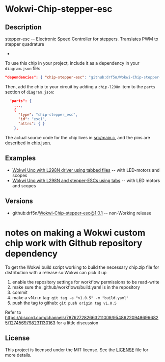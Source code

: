# Wokwi-Chip-stepper-esc
## Description

stepper-esc -- Electronic Speed Controller for steppers.  Translates PWM to stepper quadrature

-  

To use this chip in your project, include it as a dependency in your `diagram.json` file:

```json
"dependencies": { "chip-stepper-esc": "github:drf5n/Wokwi-Chip-stepper-esc@1.0.1" }
```

Then, add the chip to your circuit by adding a `chip-l298n` item to the `parts` section of `diagram.json`:

```json
  "parts": {
    ...,
    {
      "type": "chip-stepper_esc",
      "id": "esc1",
      "attrs": { }
    },
```

The actual source code for the chip lives in [src/main.c](https://github.com/drf5n/Wokwi-Chip-L298N/blob/main/src/main.c), and the pins are described in [chip.json](https://github.com/drf5n/Wokwi-Chip-L298N/blob/main/chip.json).

## Examples

* [Wokwi Uno with L298N driver  using tabbed files](https://wokwi.com/projects/410302035690579969) -- with LED-motors and scopes
* [Wokwi Uno with L298N and stepper-ESCs  using tabs](https://wokwi.com/projects/410601389043609601) -- with LED motors and scopes


## Versions
* github:drf5n/Wokwi-Chip-stepper-esc@1.0.1 -- non-Working release


# notes on making a Wokwi custom chip work with Github repository dependency
To get the Wokwi build script working to build the necessary chip.zip file for distribution with a release so Wokwi can pick it up

1) enable the repository settings for workflow permissions to be read-write
2) make sure the .github/workflows/build.yaml is in the repository
3) commit
4) make a vN.n.n tag: `git tag -a "v1.0.5" -m "build.yaml"`
5) push the tag  to github: `git push origin tag v1.0.5`

Refer to https://discord.com/channels/787627282663211009/954892209486966825/1274569798231130163 for a little discussion 


## License

This project is licensed under the MIT license. See the [LICENSE](https://github.com/drf5na/Wokwi-Chip-L298N/blob/main/LICENSE) file for more details.
